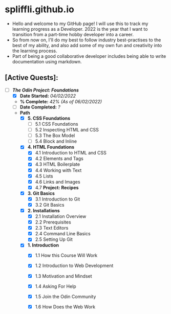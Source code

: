 # spliffli.github.io

- Hello and welcome to my GitHub page! I will use this to track my learning progress as a Developer.
2022 is the year that I want to transition from a part-time hobby developer into a career. 
- So from now on, I'll do my best to follow industry best-practises to the best of my ability, and also add some of my own fun and creativity into the learning process. 
- Part of being a good collaborative developer includes being able to write documentation using markdown. 

## **[Active Quests]**:
- [ ] ***The Odin Project: Foundations***
    - [x] **Date Started:** *04/02/2022*
    - **% Complete:** *42% (As of 06/02/2022)*
    - [ ] **Date Completed:** *?*
    - **Path**
        - [x] **5. CSS Foundations**
            - [ ] 5.1 CSS Foundations
            - [ ] 5.2 Inspecting HTML and CSS
            - [ ] 5.3 The Box Model
            - [ ] 5.4 Block and Inline
        - [x] **4. HTML Foundations**
            - [x] 4.1 Introduction to HTML and CSS
            - [x] 4.2 Elements and Tags
            - [x] 4.3 HTML Boilerplate
            - [x] 4.4 Working with Text
            - [x] 4.5 Lists
            - [x] 4.6 Links and Images
            - [x] 4.7 **Project: Recipes**
        - [x] **3. Git Basics**
            - [x] 3.1 Introduction to Git
            - [x] 3.2 Git Basics
        - [x] **2. Installations**
            - [x] 2.1 Installation Overview
            - [x] 2.2 Prerequisites
            - [x] 2.3 Text Editors
            - [x] 2.4 Command Line Basics
            - [x] 2.5 Setting Up Git
        - [x] **1. Introduction**
            - [x] 1.1 How this Course Will Work
            - [x] 1.2 Introduction to Web Development
            - [x] 1.3 Motivation and Mindset
            - [x] 1.4 Asking For Help
            - [x] 1.5 Join the Odin Community
            - [x] 1.6 How Does the Web Work



